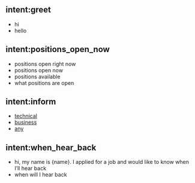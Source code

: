 ## intent:greet
- hi
- hello

## intent:positions_open_now
- positions open right now
- positions open now
- positions available
- what positions are open

## intent:inform
- [technical](role_type)
- [business](role_type)
- [any](role_type)

## intent:when_hear_back
- hi, my name is {name}. I applied for a job and would like to know when I’ll hear back
- when will I hear back
